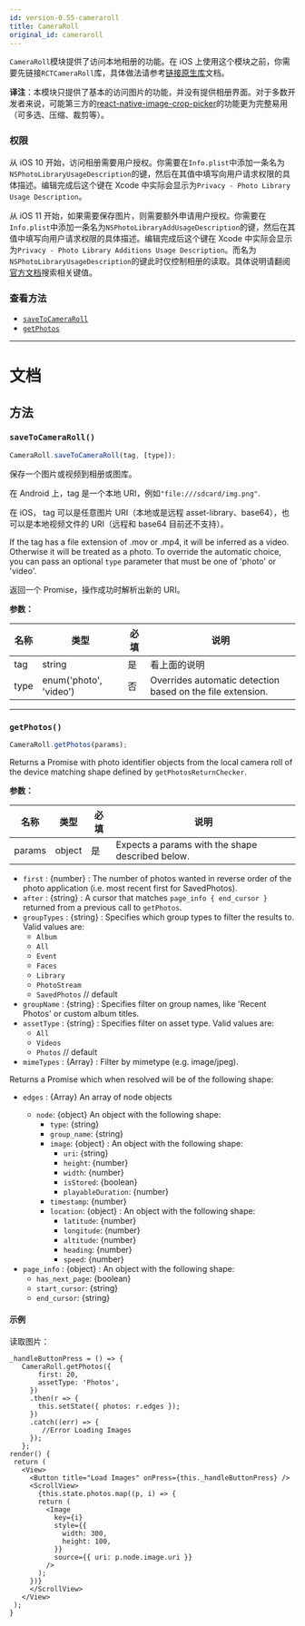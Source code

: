 ```yaml
---
id: version-0.55-cameraroll
title: CameraRoll
original_id: cameraroll
---
```


`CameraRoll`模块提供了访问本地相册的功能。在 iOS 上使用这个模块之前，你需要先链接`RCTCameraRoll`库，具体做法请参考[链接原生库](linking-libraries-ios.md)文档。

**译注**：本模块只提供了基本的访问图片的功能，并没有提供相册界面。对于多数开发者来说，可能第三方的[react-native-image-crop-picker](https://github.com/ivpusic/react-native-image-crop-picker)的功能更为完整易用（可多选、压缩、裁剪等）。

### 权限

从 iOS 10 开始，访问相册需要用户授权。你需要在`Info.plist`中添加一条名为`NSPhotoLibraryUsageDescription`的键，然后在其值中填写向用户请求权限的具体描述。编辑完成后这个键在 Xcode 中实际会显示为`Privacy - Photo Library Usage Description`。

从 iOS 11 开始，如果需要保存图片，则需要额外申请用户授权。你需要在`Info.plist`中添加一条名为`NSPhotoLibraryAddUsageDescription`的键，然后在其值中填写向用户请求权限的具体描述。编辑完成后这个键在 Xcode 中实际会显示为`Privacy - Photo Library Additions Usage Description`。而名为`NSPhotoLibraryUsageDescription`的键此时仅控制相册的读取。具体说明请翻阅[官方文档](https://developer.apple.com/library/content/documentation/General/Reference/InfoPlistKeyReference/Articles/CocoaKeys.html)搜索相关键值。

### 查看方法

* [`saveToCameraRoll`](cameraroll.md#savetocameraroll)
* [`getPhotos`](cameraroll.md#getphotos)

---

# 文档

## 方法

### `saveToCameraRoll()`

```javascript
CameraRoll.saveToCameraRoll(tag, [type]);
```

保存一个图片或视频到相册或图库。

在 Android 上，tag 是一个本地 URI，例如`"file:///sdcard/img.png"`.

在 iOS， tag 可以是任意图片 URI（本地或是远程 asset-library、base64），也可以是本地视频文件的 URI（远程和 base64 目前还不支持）。

If the tag has a file extension of .mov or .mp4, it will be inferred as a video. Otherwise it will be treated as a photo. To override the automatic choice, you can pass an optional `type` parameter that must be one of 'photo' or 'video'.

返回一个 Promise，操作成功时解析出新的 URI。

**参数：**

| 名称 | 类型                   | 必填 | 说明                                                       |
| ---- | ---------------------- | ---- | ---------------------------------------------------------- |
| tag  | string                 | 是   | 看上面的说明                                               |
| type | enum('photo', 'video') | 否   | Overrides automatic detection based on the file extension. |

---

### `getPhotos()`

```javascript
CameraRoll.getPhotos(params);
```

Returns a Promise with photo identifier objects from the local camera roll of the device matching shape defined by `getPhotosReturnChecker`.

**参数：**

| 名称   | 类型   | 必填 | 说明                                             |
| ------ | ------ | ---- | ------------------------------------------------ |
| params | object | 是   | Expects a params with the shape described below. |

* `first` : {number} : The number of photos wanted in reverse order of the photo application (i.e. most recent first for SavedPhotos).
* `after` : {string} : A cursor that matches `page_info { end_cursor }` returned from a previous call to `getPhotos`.
* `groupTypes` : {string} : Specifies which group types to filter the results to. Valid values are:
  * `Album`
  * `All`
  * `Event`
  * `Faces`
  * `Library`
  * `PhotoStream`
  * `SavedPhotos` // default
* `groupName` : {string} : Specifies filter on group names, like 'Recent Photos' or custom album titles.
* `assetType` : {string} : Specifies filter on asset type. Valid values are:
  * `All`
  * `Videos`
  * `Photos` // default
* `mimeTypes` : {Array} : Filter by mimetype (e.g. image/jpeg).

Returns a Promise which when resolved will be of the following shape:

* `edges` : {Array<node>} An array of node objects
  * `node`: {object} An object with the following shape:
    * `type`: {string}
    * `group_name`: {string}
    * `image`: {object} : An object with the following shape:
      * `uri`: {string}
      * `height`: {number}
      * `width`: {number}
      * `isStored`: {boolean}
      * `playableDuration`: {number}
    * `timestamp`: {number}
    * `location`: {object} : An object with the following shape:
      * `latitude`: {number}
      * `longitude`: {number}
      * `altitude`: {number}
      * `heading`: {number}
      * `speed`: {number}
* `page_info` : {object} : An object with the following shape:
  * `has_next_page`: {boolean}
  * `start_cursor`: {string}
  * `end_cursor`: {string}

#### 示例

读取图片：

```
_handleButtonPress = () => {
   CameraRoll.getPhotos({
       first: 20,
       assetType: 'Photos',
     })
     .then(r => {
       this.setState({ photos: r.edges });
     })
     .catch((err) => {
        //Error Loading Images
     });
   };
render() {
 return (
   <View>
     <Button title="Load Images" onPress={this._handleButtonPress} />
     <ScrollView>
       {this.state.photos.map((p, i) => {
       return (
         <Image
           key={i}
           style={{
             width: 300,
             height: 100,
           }}
           source={{ uri: p.node.image.uri }}
         />
       );
     })}
     </ScrollView>
   </View>
 );
}
```
